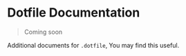 # Dotfile Documentation

> Coming soon

Additional documents for `.dotfile`, You may find this useful.
